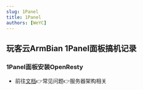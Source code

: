 ```yaml
---
slug: 1Panel
title: 1Panel
authors: [WeYC]
---
```


## 玩客云ArmBian 1Panel面板搞机记录
### 1Panel面板安装OpenResty
- 前往[文档](https://1panel.cn/)👉常见问题👉服务器架构相关 